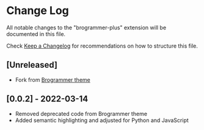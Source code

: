 # Change Log

All notable changes to the "brogrammer-plus" extension will be documented in this file.

Check [Keep a Changelog](http://keepachangelog.com/) for recommendations on how to structure this file.

## [Unreleased]

- Fork from [Brogrammer theme](https://github.com/gerane/VSCodeThemes/tree/master/gerane.Theme-Brogrammer)

## [0.0.2] - 2022-03-14

- Removed deprecated code from Brogrammer theme
- Added semantic highlighting and adjusted for Python and JavaScript
